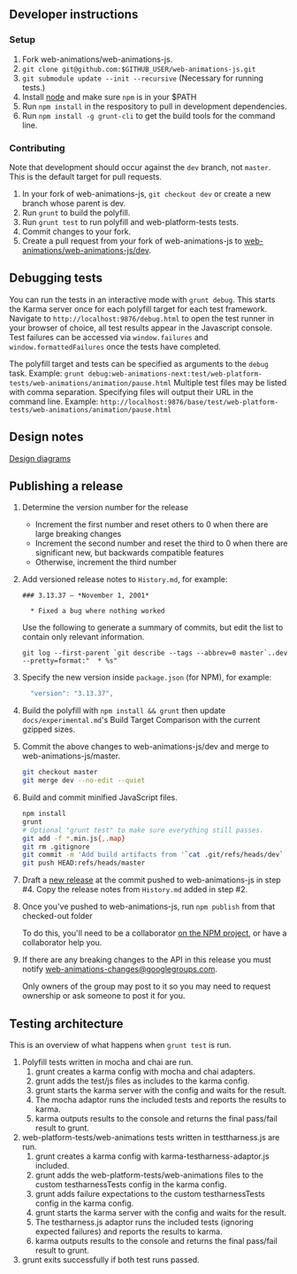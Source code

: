 ## Developer instructions

### Setup

1. Fork web-animations/web-animations-js.
1. `git clone git@github.com:$GITHUB_USER/web-animations-js.git`
1. `git submodule update --init --recursive` (Necessary for running tests.)
1. Install [node](https://nodejs.org/en/) and make sure `npm` is in your $PATH
1. Run `npm install` in the respository to pull in development dependencies.
1. Run `npm install -g grunt-cli` to get the build tools for the command line.

### Contributing

Note that development should occur against the `dev` branch, not `master`. This
is the default target for pull requests.

1. In your fork of web-animations-js, `git checkout dev` or create a new branch whose parent is dev.
1. Run `grunt` to build the polyfill.
1. Run `grunt test` to run polyfill and web-platform-tests tests.
1. Commit changes to your fork.
1. Create a pull request from your fork of web-animations-js to
   [web-animations/web-animations-js/dev](https://github.com/web-animations/web-animations-js/tree/dev).


## Debugging tests

You can run the tests in an interactive mode with `grunt debug`. This starts the
Karma server once for each polyfill target for each test framework.
Navigate to `http://localhost:9876/debug.html` to open the test runner in your
browser of choice, all test results appear in the Javascript console.
Test failures can be accessed via `window.failures` and `window.formattedFailures`
once the tests have completed.

The polyfill target and tests can be specified as arguments to the `debug` task.
Example: `grunt debug:web-animations-next:test/web-platform-tests/web-animations/animation/pause.html`
Multiple test files may be listed with comma separation. Specifying files will output their URL in the command line.
Example: `http://localhost:9876/base/test/web-platform-tests/web-animations/animation/pause.html`


## Design notes

[Design diagrams](https://drive.google.com/folderview?id=0B9rpPoIDv3vTNlZxOVp6a2tNa1E&usp=sharing)


## Publishing a release

1.  Determine the version number for the release

    * Increment the first number and reset others to 0 when there are large breaking changes
    * Increment the second number and reset the third to 0 when there are significant new, but backwards compatible features
    * Otherwise, increment the third number

1.  Add versioned release notes to `History.md`, for example:

        ### 3.13.37 — *November 1, 2001*

          * Fixed a bug where nothing worked

    Use the following to generate a summary of commits, but edit the list to contain only
    relevant information.

        git log --first-parent `git describe --tags --abbrev=0 master`..dev --pretty=format:"  * %s"

1.  Specify the new version inside `package.json` (for NPM), for example:

    ```js
      "version": "3.13.37",
    ```

1.  Build the polyfill with `npm install && grunt` then update `docs/experimental.md`'s Build Target Comparison with the current gzipped sizes.

1.  Commit the above changes to web-animations-js/dev and merge to
    web-animations-js/master.

    ```sh
    git checkout master
    git merge dev --no-edit --quiet
    ```

1.  Build and commit minified JavaScript files.

    ```sh
    npm install
    grunt
    # Optional "grunt test" to make sure everything still passes.
    git add -f *.min.js{,.map}
    git rm .gitignore
    git commit -m 'Add build artifacts from '`cat .git/refs/heads/dev`
    git push HEAD:refs/heads/master
    ```

1.  Draft a [new release](https://github.com/web-animations/web-animations-js/releases) at the
    commit pushed to web-animations-js in step #4. Copy the release notes from `History.md`
    added in step #2.

1. Once you've pushed to web-animations-js, run `npm publish` from that checked-out folder

   To do this, you'll need to be a collaborator [on the NPM project](https://www.npmjs.com/package/web-animations-js), or have a collaborator help you.

1. If there are any breaking changes to the API in this release you must notify web-animations-changes@googlegroups.com.

   Only owners of the group may post to it so you may need to request ownership or ask someone to post it for you.

## Testing architecture

This is an overview of what happens when `grunt test` is run.

1. Polyfill tests written in mocha and chai are run.
    1. grunt creates a karma config with mocha and chai adapters.
    1. grunt adds the test/js files as includes to the karma config.
    1. grunt starts the karma server with the config and waits for the result.
    1. The mocha adaptor runs the included tests and reports the results to karma.
    1. karma outputs results to the console and returns the final pass/fail result to grunt.
1. web-platform-tests/web-animations tests written in testtharness.js are run.
    1. grunt creates a karma config with karma-testharness-adaptor.js included.
    1. grunt adds the web-platform-tests/web-animations files to the custom testharnessTests config in the karma config.
    1. grunt adds failure expectations to the custom testharnessTests config in the karma config.
    1. grunt starts the karma server with the config and waits for the result.
    1. The testharness.js adaptor runs the included tests (ignoring expected failures) and reports the results to karma.
    1. karma outputs results to the console and returns the final pass/fail result to grunt.
1. grunt exits successfully if both test runs passed.

